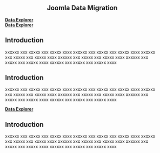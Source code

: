 

<h2 align="center">Joomla Data Migration</h2>

<b><a href="https://ossinsight.io/explore/" >Data Explorer</a></b><br>
<b><a href="https://ossinsight.io/explore/" >Data Explorer</a></b>

## Introduction

xxxxxx xxx xxxxx xxx xxxxx xxxx xxxxxx xxx xxxxx xxx xxxxx xxxx xxxxxx xxx xxxxx xxx xxxxx xxxx 
xxxxxx xxx xxxxx xxx xxxxx xxxx xxxxxx xxx xxxxx xxx xxxxx xxxx 
xxxxxx xxx xxxxx xxx xxxxx xxxx 

## Introduction

xxxxxx xxx xxxxx xxx xxxxx xxxx xxxxxx xxx xxxxx xxx xxxxx xxxx xxxxxx xxx xxxxx xxx xxxxx xxxx 
xxxxxx xxx xxxxx xxx xxxxx xxxx xxxxxx xxx xxxxx xxx xxxxx xxxx 
xxxxxx xxx xxxxx xxx xxxxx xxxx

<b><a href="https://ossinsight.io/explore/" >Data Explorer</a></b>

## Introduction

xxxxxx xxx xxxxx xxx xxxxx xxxx xxxxxx xxx xxxxx xxx xxxxx xxxx xxxxxx xxx xxxxx xxx xxxxx xxxx 
xxxxxx xxx xxxxx xxx xxxxx xxxx xxxxxx xxx xxxxx xxx xxxxx xxxx 
xxxxxx xxx xxxxx xxx xxxxx xxxx 